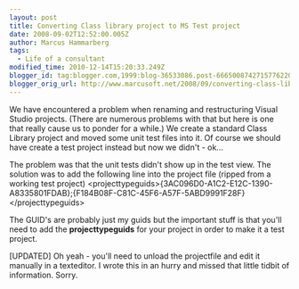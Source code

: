 ```yaml
---
layout: post
title: Converting Class library project to MS Test project
date: 2008-09-02T12:52:00.005Z
author: Marcus Hammarberg
tags:
  - Life of a consultant
modified_time: 2010-12-14T15:20:33.249Z
blogger_id: tag:blogger.com,1999:blog-36533086.post-6665008742715776220
blogger_orig_url: http://www.marcusoft.net/2008/09/converting-class-library-project-to.html
---
```



We have encountered a problem when renaming and restructuring Visual
Studio projects. (There are numerous problems with that but here is one
that really cause us to ponder for a while.) We create a standard Class
Library project and moved some unit test files into it. Of course we
should have create a test project instead but now we didn't - ok...

The problem was that the unit tests didn't show up in the test view. The
solution was to add the following line into the project file (ripped
from a working test project)
\<projecttypeguids\>{3AC096D0-A1C2-E12C-1390-A8335801FDAB};{F184B08F-C81C-45F6-A57F-5ABD9991F28F}\</projecttypeguids\>

The GUID's are probably just my guids but the important stuff is that
you'll need to add the **projecttypeguids** for your project in order to
make it a test project.

\[UPDATED\]
Oh yeah - you'll need to unload the projectfile and edit it manually in
a texteditor. I wrote this in an hurry and missed that little tidbit of
information. Sorry.
